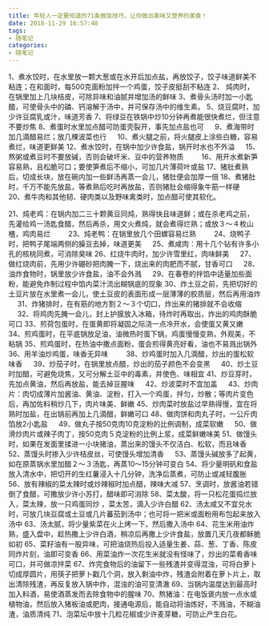 ```yaml
---
title: 年轻人一定要知道的71条做饭技巧，让你做出美味又营养的美食！
date: 2018-11-29 16:57:48
tags:
- 随笔记
categories:
- 随笔记
---
```


1、煮水饺时，在水里放一颗大葱或在水开后加点盐，再放饺子，饺子味道鲜美不粘连；在和面时，每500克面粉加拌一个鸡蛋，饺子皮挺刮不粘连 
2、 炖肉时，在锅里加上几块桔皮，可除异味和油腻并增加汤的鲜味 
3、煮骨头汤时加一小匙醋，可使骨头中的磷、钙溶解于汤中，并可保存汤中的维生素。 
5、烧豆腐时，加少许豆腐乳或汁，味道芳香 
7、将绿豆在铁锅中炒10分钟再煮能很快煮烂，但注意不要炒焦 
8、煮蛋时水里加点醋可防蛋壳裂开，事先加点盐也可 　 
9、煮海带时加几滴醋易烂；放几棵波菜也行 　 
10、煮火腿之前，将火腿皮上涂些白糖，容易煮烂，味道更鲜美 
12、煮水饺时，在锅中加少许食盐，锅开时水也不外溢 　 
15、熬粥或煮豆时不要放碱，否则会破坏米、豆中的营养物质 　　 
16、用开水煮新笋容易熟，且松脆可口；要使笋煮后不缩小，可加几片薄荷叶或盐 
17、猪肚煮熟后，切成长块，放在碗内加一些鲜汤再蒸一会儿，猪肚便会加厚一倍 
18、煮猪肚时，千万不能先放盐，等煮熟后吃时再放盐，否则猪肚会缩得象牛筋一样硬　 
20、煮牛肉和其他韧、硬肉类以及野味禽类时，加点醋可使其软化。 

<!--more-->

21、炖老鸡：在锅内加二三十颗黄豆同炖，熟得快且味道鲜；或在杀老鸡之前，先灌给鸡一汤匙食醋，然后再杀，用文火煮炖，就会煮得烂熟；或放３～４枚山楂，鸡肉易烂 　　 
23、炖老鸭：在锅里放几个田螺容易烂熟 　　 
24、烧鸭子时，把鸭子尾端两侧的臊豆去掉，味道更美 　 
25、煮咸肉：用十几个钻有许多小孔的核桃同煮，可消除臭味 
26、红烧牛肉时，加少许雪里红，肉味鲜美 　 
27、做红烧肉前，先用少许硼砂把肉腌一下，烧出来的肉肥而不腻，甘香可口 　 
28、油炸食物时，锅里放少许食盐，油不会外溅 　 
29、在春卷的拌馅中适量加些面粉，能避免炸制过程中馅内菜汁流出糊锅底的现象 
30、炸土豆之前，先把切好的土豆片放在水里煮一会儿，使土豆皮的表面形成一层薄薄的胶质层，然后再用油炸 　 
31、炸猪排时，在有筋的地方割２～３个切口，炸出来的猪排就不会收缩 　 
32、将鸡肉先腌一会儿，封上护膜放入冰箱，待炸时再取出，炸出的鸡肉酥脆可口 
33、煎荷包蛋时，在蛋黄即将凝固之际浇一点冷开水，会使蛋又黄又嫩 
34、煎鸡蛋时，在平底锅放足油，油微热时蛋下锅，鸡蛋慢慢变熟，外观美，不粘锅 
35、煎鸡蛋时，在热油中撒点面粉，蛋会煎得黄亮好看，油也不易溅出锅外 
36、用羊油炒鸡蛋，味香无异味 　　 
38、炒鸡蛋时加入几滴醋，炒出的蛋松软味香 　 
39、炒茄子时，在锅里放点醋，炒出的茄子颜色不会变黑 　 
40、炒土豆时加醋，可避免烧焦，又可分解土豆中的毒素，并使色、味相宜 
41、炒豆芽时，先加点黄油，然后再放盐，能去掉豆腥味 　 
42、炒波菜时不宜加盖 　 
43、炒肉片：肉切成薄片加酱油、黄油、淀粉，打入一个鸡蛋，拌匀，炒散；等肉片变色后，再加佐料稍炒几下，肉片味美、鲜嫩 
45、炒肉菜时放盐过早熟得慢，宜在将熟时加盐，在出锅前再加上几滴醋，鲜嫩可口 
48、做肉饼和肉丸子时，一公斤肉馅放2小匙盐 　 
49、做丸子按50克肉10克淀粉的比例调制，成菜软嫩 　 
50、做滑炒肉片或辣子肉丁，按50克肉５克淀粉的比例上浆，成菜鲜嫩味美 
51、做馒头时，如果在发面里揉进一小块猪油，蒸出来的馒头不仅洁白、松软，而且味香 
52、蒸馒头时掺入少许桔皮丝，可使馒头增加清香 　 
53、蒸馒头碱放多了起黄，如在原蒸锅水里加醋２～３汤匙，再蒸10～15分钟可变白 
54、将少量明矾和食盐放入清水中，把切开的生红薯浸入十几分钟，洗净后蒸煮，可防止或减轻腹胀 
56、放有辣椒的菜太辣时或炒辣椒时加点醋，辣味大减 
57、烹调时，放酱油若错倒了食醋，可撒放少许小苏打，醋味即可消除 
58、菜太酸，将一只松花蛋捣烂放入，菜太辣，放一只鸡蛋同炒 ，菜太苦，滴入少许白醋 
62、汤太咸又不宜兑水时，可放几块豆腐或土豆或几片蕃茄到汤中；也可将一把米或面粉用布包起来放入汤中 
63、汤太腻，将少量紫菜在火上烤一下，然后撒入汤中 
64、花生米用油炸熟，盛入盘中，趁热撒上少许白酒，稍凉后再撒上少许食盐，放置几天几夜都稣脆如初 
65、菜籽油有一股异味，可把油烧热后投入适量生姜、蒜、葱、丁香、陈皮同炸片刻，油即可变香 
66、用菜油炸一次花生米就没有怪味了，炒出的菜肴香味可口，并可做凉拌菜 
67、炸完食物后的油留下一些残渣并变得混浊，可将白萝卜切成厚圆片，用筷子把萝卜戳几个洞，放入剩油中炸，残渣会附着在萝卜片上，取出清除残渣，再反复放入锅中炸，混浊的油可变清澈 
69、当锅内温度达到最高时加入料酒，易使酒蒸发而去除食物中的腥味 
70、熬猪油：在电饭褒内放一点水或植物油，然后放入猪板油或肥肉，接通电源后，能自动将油炼好，不溅油，不糊油渣，油质清纯 
71、泡菜坛中放十几粒花椒或少许麦芽糖，可防止产生白花。

